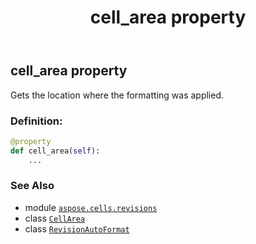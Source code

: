 ﻿---
title: cell_area property
second_title: Aspose.Cells for Python via .NET API References
description: 
type: docs
weight: 30
url: /aspose.cells.revisions/revisionautoformat/cell_area/
is_root: false
---

## cell_area property


Gets the location where the formatting was applied.
### Definition:
```python
@property
def cell_area(self):
    ...
```

### See Also
* module [`aspose.cells.revisions`](../../)
* class [`CellArea`](/cells/python-net/aspose.cells/cellarea)
* class [`RevisionAutoFormat`](/cells/python-net/aspose.cells.revisions/revisionautoformat)
